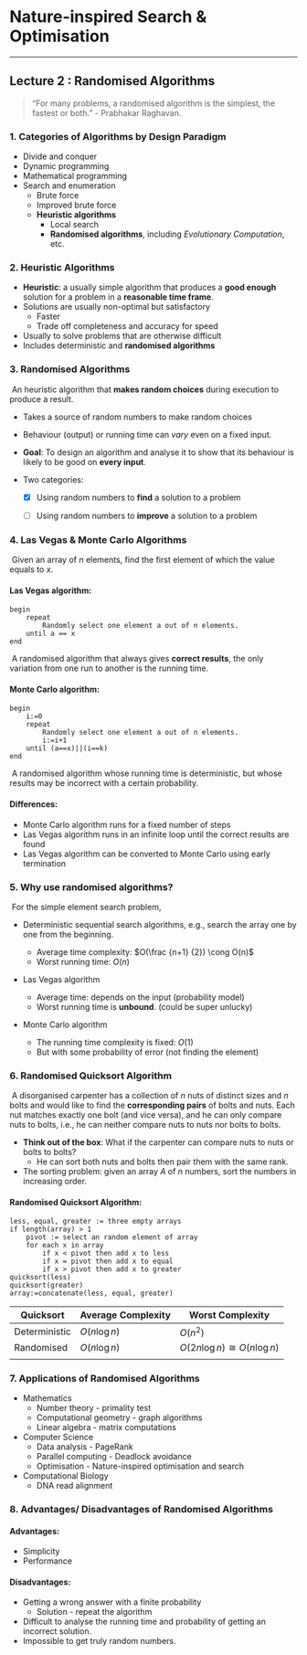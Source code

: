 # Nature-inspired Search & Optimisation

---

## Lecture 2 : Randomised Algorithms



> “For many problems, a randomised algorithm is the simplest, the
> fastest or both.” - Prabhakar Raghavan.



### 1. Categories of Algorithms by Design Paradigm

- Divide and conquer
- Dynamic programming
- Mathematical programming
- Search and enumeration
  - Brute force
  - Improved brute force
  - **Heuristic algorithms**
    - Local search
    - **Randomised algorithms**, including *Evolutionary Computation*, etc.



### 2. Heuristic Algorithms

- **Heuristic**: a usually simple algorithm that produces a **good enough** solution for a problem in a **reasonable time frame**.
- Solutions are usually non-optimal but satisfactory
  - Faster
  - Trade off completeness and accuracy for speed
- Usually to solve problems that are otherwise difficult
- Includes deterministic and **randomised algorithms**



### 3. Randomised Algorithms

​	An heuristic algorithm that **makes random choices** during execution to produce a result.

- Takes a source of random numbers to make random choices

- Behaviour (output) or running time can *vary* even on a fixed input.
- **Goal**: To design an algorithm and analyse it to show that its behaviour is likely to be good on **every input**.

- Two categories:
  - [x] Using random numbers to **find** a solution to a problem
  - [ ] Using random numbers to **improve** a solution to a problem



### 4. Las Vegas & Monte Carlo Algorithms

​	Given an array of $n$ elements, find the first element of which the value equals to $x$.

#### Las Vegas algorithm:

```pseudocode
begin
	repeat
		Randomly select one element a out of n elements.
	until a == x
end
```

​	A randomised algorithm that always gives **correct results**, the only variation from one run to another is the running time.



#### Monte Carlo algorithm:

```pseudocode
begin
	i:=0
	repeat
		Randomly select one element a out of n elements.
		i:=i+1
	until (a==x)||(i==k)
end
```

​	A randomised algorithm whose running time is deterministic, but whose results may be incorrect with a certain probability.



#### Differences:

- Monte Carlo algorithm runs for a fixed number of steps
- Las Vegas algorithm runs in an infinite loop until the correct results are found
- Las Vegas algorithm can be converted to Monte Carlo using early termination



### 5. Why use randomised algorithms?

​	For the simple element search problem,

- Deterministic sequential search algorithms, e.g.,  search the array one by one from the beginning.
  - Average time complexity: $O(\frac {n+1} {2}) \cong O(n)$
  - Worst running time: $O(n)$
- Las Vegas algorithm
  - Average time: depends on the input (probability model)
  - Worst running time is **unbound**. (could be super unlucky)

- Monte Carlo algorithm
  - The running time complexity is fixed: $O(1)$
  - But with some probability of error (not finding the element)



### 6. Randomised Quicksort Algorithm

​	A disorganised carpenter has a collection of $n$ nuts of distinct sizes and $n$ bolts and would like to find the **corresponding pairs** of bolts and nuts. Each nut matches exactly one bolt (and vice versa), and he can only compare nuts to bolts, i.e., he can neither compare nuts to nuts nor bolts to bolts.

- **Think out of the box**: What if the carpenter can compare nuts to nuts or bolts to bolts?
  - He can sort both nuts and bolts then pair them with the same rank.
- The sorting problem: given an array $A$ of $n$ numbers, sort the numbers in increasing order.



#### Randomised Quicksort Algorithm:

```pseudocode
less, equal, greater := three empty arrays
if length(array) > 1
	pivot := select an random element of array
	for each x in array
		if x < pivot then add x to less
		if x = pivot then add x to equal
		if x > pivot then add x to greater
quicksort(less)
quicksort(greater)
array:=concatenate(less, equal, greater)
```



| Quicksort     | Average Complexity | Worst Complexity               |
| ------------- | ------------------ | ------------------------------ |
| Deterministic | $O(n\log n)$       | $O(n^2)$                       |
| Randomised    | $O(n \log n)$      | $O(2n\log n) \cong O(n\log n)$ |
|               |                    |                                |

### 7. Applications of Randomised Algorithms

- Mathematics
  - Number theory - primality test
  - Computational geometry - graph algorithms
  - Linear algebra - matrix computations
- Computer Science
  - Data analysis - PageRank
  - Parallel computing - Deadlock avoidance
  - Optimisation - Nature-inspired optimisation and search
- Computational Biology
  - DNA read alignment



### 8. Advantages/ Disadvantages of Randomised Algorithms

#### Advantages:

- Simplicity
- Performance

#### Disadvantages:

- Getting a wrong answer with a finite probability
  - Solution - repeat the algorithm
- Difficult to analyse the running time and probability of getting an incorrect solution.
- Impossible to get truly random numbers.

